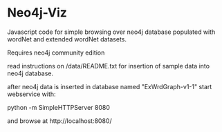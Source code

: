 # Neo4j-Viz

Javascript code for simple browsing over neo4j database populated with wordNet and extended wordNet datasets.

Requires neo4j community edition

read instructions on /data/README.txt for insertion of sample data into neo4j database.

after neo4j data is inserted in database named "ExWrdGraph-v1-1" start webservice with:

python -m SimpleHTTPServer 8080 

and browse at http://localhost:8080/
